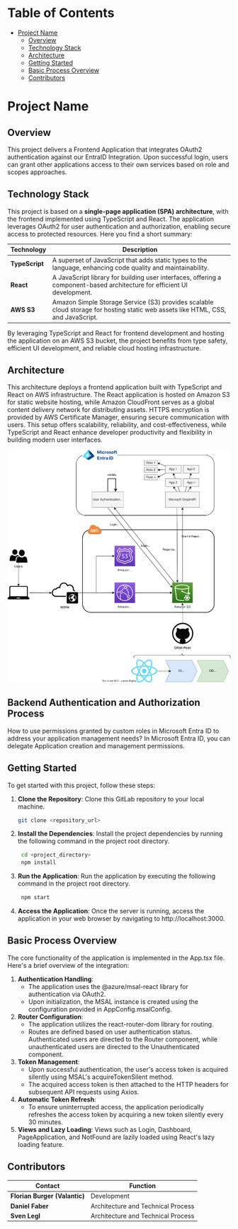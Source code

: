 # Table of Contents

- [Project Name](#project-name)
   - [Overview](#overview)
   - [Technology Stack](#technology-stack)
   - [Architecture](#architecture)
   - [Getting Started](#getting-started)
   - [Basic Process Overview](#basic-process-overview)
   - [Contributors](#contributors)

# Project Name

## Overview

This project delivers a Frontend Application that integrates OAuth2 authentication against our EntraID Integration. Upon successful login, users can grant other applications access to their own services based on role and scopes approaches.

## Technology Stack 

This project is based on a **single-page application (SPA) architecture**, with the frontend implemented using TypeScript and React. The application leverages OAuth2 for user authentication and authorization, enabling secure access to protected resources.
Here you find a short summary: 

| Technology     | Description                                                                                                    |
|----------------|----------------------------------------------------------------------------------------------------------------|
| **TypeScript** | A superset of JavaScript that adds static types to the language, enhancing code quality and maintainability.  |
| **React**      | A JavaScript library for building user interfaces, offering a component-based architecture for efficient UI development. |
| **AWS S3**     | Amazon Simple Storage Service (S3) provides scalable cloud storage for hosting static web assets like HTML, CSS, and JavaScript. |

By leveraging TypeScript and React for frontend development and hosting the application on an AWS S3 bucket, the project benefits from type safety, efficient UI development, and reliable cloud hosting infrastructure.

## Architecture
This architecture deploys a frontend application built with TypeScript and React on AWS infrastructure. The React application is hosted on Amazon S3 for static website hosting, while Amazon CloudFront serves as a global content delivery network for distributing assets. HTTPS encryption is provided by AWS Certificate Manager, ensuring secure communication with users. This setup offers scalability, reliability, and cost-effectiveness, while TypeScript and React enhance developer productivity and flexibility in building modern user interfaces.

![basicArchitecture.svg](doc%2FbasicArchitecture.svg)

## Backend Authentication and Authorization Process
How to use permissions granted by custom roles in Microsoft Entra ID to address your application management needs? In Microsoft Entra ID, you can delegate Application creation and management permissions. 


## Getting Started

To get started with this project, follow these steps:

1. **Clone the Repository**: Clone this GitLab repository to your local machine.

   ```bash
   git clone <repository_url>
   ```

2. **Install the Dependencies**: Install the project dependencies by running the following command in the project root directory.

   ```bash
    cd <project_directory>
    npm install
   ```

3. **Run the Application**: Run the application by executing the following command in the project root directory.

   ```bash
    npm start
    ```

4. **Access the Application**: Once the server is running, access the application in your web browser by navigating to http://localhost:3000.

## Basic Process Overview

The core functionality of the application is implemented in the App.tsx file. Here's a brief overview of the integration:

1. **Authentication Handling**:
   * The application uses the @azure/msal-react library for authentication via OAuth2.
   * Upon initialization, the MSAL instance is created using the configuration provided in AppConfig.msalConfig.
2. **Router Configuration**:
   * The application utilizes the react-router-dom library for routing.
   * Routes are defined based on user authentication status. Authenticated users are directed to the Router component, while unauthenticated users are directed to the Unauthenticated component.
3. **Token Management**:
   * Upon successful authentication, the user's access token is acquired silently using MSAL's acquireTokenSilent method.
   * The acquired access token is then attached to the HTTP headers for subsequent API requests using Axios.
4. **Automatic Token Refresh**:
   * To ensure uninterrupted access, the application periodically refreshes the access token by acquiring a new token silently every 30 minutes.
5. **Views and Lazy Loading**:
   Views such as Login, Dashboard, PageApplication, and NotFound are lazily loaded using React's lazy loading feature.

## Contributors

| Contact                       | Function                           |
|-------------------------------|------------------------------------|
| **Florian Burger (Valantic)** | Development                        |
| **Daniel Faber**              | Architecture and Technical Process |
| **Sven Legl**                 | Architecture and Technical Process |



